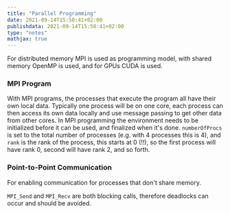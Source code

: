 ```yaml
---
title: "Parallel Programming"
date: 2021-09-14T15:50:41+02:00
publishdata: 2021-09-14T15:50:41+02:00
type: "notes"
mathjax: true
---
```


For distributed memory MPI is used as programming model, with shared memory OpenMP is used, and for GPUs CUDA is used.

### MPI Program

With MPI programs, the processes that execute the program all have their own local data. Typically one process will be on one core, each process can then access its own data locally and use message passing to get other data from other cores. In MPI programming the environment needs to be initialized before it can be used, and finalized when it's done. `numberOfProcs` is set to the total number of processes (e.g. with 4 processes this is 4), and `rank` is the rank of the process, this starts at 0 (!!), so the first process will have rank 0, second will have rank 2, and so forth.

### Point-to-Point Communication

For enabling communication for processes that don't share memory.

`MPI_Send` and `MPI_Recv` are both blocking calls, therefore deadlocks can occur and should be avoided.


